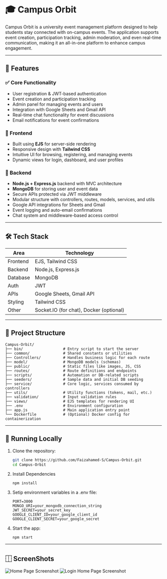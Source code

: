 # 🎓 Campus Orbit

Campus Orbit is a university event management platform designed to help students stay connected with on-campus events. The application supports event creation, participation tracking, admin moderation, and even real-time communication, making it an all-in-one platform to enhance campus engagement.

---

## 🚀 Features

### ✅ Core Functionality
- User registration & JWT-based authentication
- Event creation and participation tracking
- Admin panel for managing events and users
- Integration with Google Sheets and Gmail API
- Real-time chat functionality for event discussions
- Email notifications for event confirmations

### 🎨 Frontend
- Built using **EJS** for server-side rendering
- Responsive design with **Tailwind CSS**
- Intuitive UI for browsing, registering, and managing events
- Dynamic views for login, dashboard, and user profiles

### 🧠 Backend
- **Node.js + Express.js** backend with MVC architecture
- **MongoDB** for storing user and event data
- Secure APIs protected via JWT middleware
- Modular structure with controllers, routes, models, services, and utils
- Google API integrations for Sheets and Gmail
- Event logging and auto-email confirmations
- Chat system and middleware-based access control

---

## 🛠️ Tech Stack

| Area        | Technology                   |
|-------------|------------------------------|
| Frontend    | EJS, Tailwind CSS            |
| Backend     | Node.js, Express.js          |
| Database    | MongoDB                      |
| Auth        | JWT                          |
| APIs        | Google Sheets, Gmail API     |
| Styling     | Tailwind CSS                 |
| Other       | Socket.IO (for chat), Docker (optional)

---

## 📁 Project Structure
```
Campus-Orbit/
├── bin/                  # Entry script to start the server
├── common/               # Shared constants or utilities
├── Controllers/          # Handles business logic for each route
├── model/                # MongoDB models (schemas)
├── public/               # Static files like images, JS, CSS
├── routes/               # Route definitions and endpoints
├── scripts/              # Automation or DB-related scripts
├── seeders/              # Sample data and initial DB seeding
├── service/              # Core logic, services consumed by controllers
├── utils/                # Utility functions (tokens, mail, etc.)
├── validation/           # Input validation rules
├── views/                # EJS templates for rendering UI
├── .env                  # Environment configuration
├── app.js                # Main application entry point
└── Dockerfile            # (Optional) Docker config for containerization
```

---

## 🧪 Running Locally

1. Clone the repository:
   ```bash
   git clone https://github.com/Faizahamed-S/Campus-Orbit.git
   cd Campus-Orbit

2. Install Dependencies
    ```
    npm install
    ```
3. Setip environment variables in a .env file:
    ```
    PORT=3000
    MONGO_URI=your_mongodb_connection_string
    JWT_SECRET=your_secret_key
    GOOGLE_CLIENT_ID=your_google_client_id
    GOOGLE_CLIENT_SECRET=your_google_secret
    ```
4. Start the app:
   ```
   npm start
   ```
---
## ⿰ ScreenShots

![Home Page Screenshot](public/img/picture1.png)
![Login Home Page Screenshot](public/img/Picture4.png)

